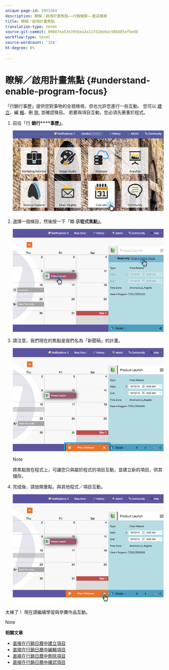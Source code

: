 ```yaml
---
unique-page-id: 2953364
description: 瞭解／啟用計畫焦點——行銷檔案——產品檔案
title: 瞭解／啟用計畫焦點
translation-type: tm+mt
source-git-commit: 00887ea53e395bea3a11fd28e0ac98b085ef6ed8
workflow-type: tm+mt
source-wordcount: '154'
ht-degree: 0%

---
```



# 瞭解／啟用計畫焦點 {#understand-enable-program-focus}

「行銷行事歷」提供您對事物的全貌檢視，但也允許您進行一些互動。 您可以 [建立](../../../../product-docs/core-marketo-concepts/marketing-calendar/working-with-the-calendar/create-entries-directly-in-the-marketing-calendar.md)、編 [輯](../../../../product-docs/core-marketo-concepts/marketing-calendar/working-with-the-calendar/edit-entries-directly-in-the-marketing-calendar.md)、刪 [除](../../../../product-docs/core-marketo-concepts/marketing-calendar/working-with-the-calendar/delete-entries-directly-in-the-marketing-calendar.md), [](../../../../product-docs/core-marketo-concepts/marketing-calendar/working-with-the-calendar/confirm-entries-directly-in-the-marketing-calendar.md) 並確認條目。 若要與項目互動，您必須先著重於程式。

1. 前往「行 **銷行****事歷」**。

   ![](assets/2017-05-10-15-30-47-1.png)

1. 選擇一個條目，然後按一下「顯 **示程式焦點」**。

   ![](assets/image2014-10-20-13-3a24-3a3.png)

1. 請注意，我們現在的焦點是我們名為「新聞稿」的計畫。

   ![](assets/image2014-10-20-13-3a24-3a15.png)

   >[!NOTE]
   >
   >將焦點放在程式上，可讓您只與屬於程式的項目互動，並建立新的項目，供其儲存。

1. 完成後，請放開重點，與其他程式／項目互動。

   ![](assets/image2014-10-20-13-3a24-3a24.png)

太棒了！ 現在請繼續學習與參賽作品互動。

>[!NOTE]
>
>**相關文章**
>
>* [直接在行銷日曆中建立項目](../../../../product-docs/core-marketo-concepts/marketing-calendar/working-with-the-calendar/create-entries-directly-in-the-marketing-calendar.md)
>* [直接在行銷日曆中編輯項目](../../../../product-docs/core-marketo-concepts/marketing-calendar/working-with-the-calendar/edit-entries-directly-in-the-marketing-calendar.md)
>* [直接在行銷日曆中刪除項目](../../../../product-docs/core-marketo-concepts/marketing-calendar/working-with-the-calendar/delete-entries-directly-in-the-marketing-calendar.md)
>* [直接在行銷日曆中確認項目](../../../../product-docs/core-marketo-concepts/marketing-calendar/working-with-the-calendar/confirm-entries-directly-in-the-marketing-calendar.md)

>



